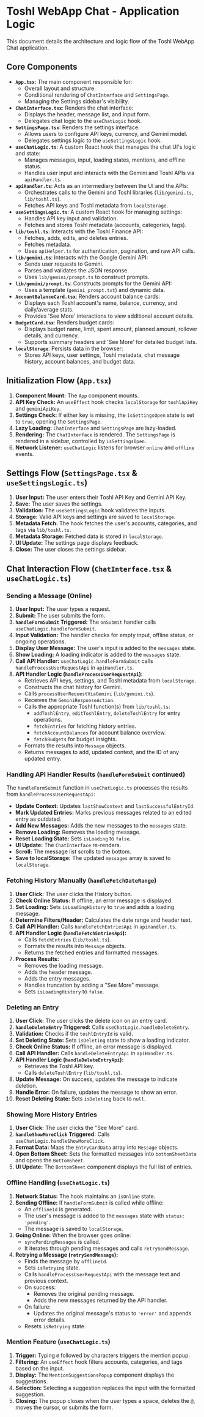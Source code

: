 # Toshl WebApp Chat - Application Logic

This document details the architecture and logic flow of the Toshl WebApp Chat application.

## Core Components

-   **`App.tsx`**: The main component responsible for:
    -   Overall layout and structure.
    -   Conditional rendering of `ChatInterface` and `SettingsPage`.
    -   Managing the Settings sidebar's visibility.
-   **`ChatInterface.tsx`**: Renders the chat interface:
    -   Displays the header, message list, and input form.
    -   Delegates chat logic to the `useChatLogic` hook.
-   **`SettingsPage.tsx`**: Renders the settings interface.
    -   Allows users to configure API keys, currency, and Gemini model.
    -   Delegates settings logic to the `useSettingsLogic` hook.
-   **`useChatLogic.ts`**: A custom React hook that manages the chat UI's logic and state:
    -   Manages messages, input, loading states, mentions, and offline status.
    -   Handles user input and interacts with the Gemini and Toshl APIs via `apiHandler.ts`.
-   **`apiHandler.ts`**: Acts as an intermediary between the UI and the APIs:
    -   Orchestrates calls to the Gemini and Toshl libraries (`lib/gemini.ts`, `lib/toshl.ts`).
    -   Fetches API keys and Toshl metadata from `localStorage`.
-   **`useSettingsLogic.ts`**: A custom React hook for managing settings:
    -   Handles API key input and validation.
    -   Fetches and stores Toshl metadata (accounts, categories, tags).
-   **`lib/toshl.ts`**: Interacts with the Toshl Finance API:
    -   Fetches, adds, edits, and deletes entries.
    -   Fetches metadata.
    -   Uses `apiHelper.ts` for authentication, pagination, and raw API calls.
-   **`lib/gemini.ts`**: Interacts with the Google Gemini API:
    -   Sends user requests to Gemini.
    -   Parses and validates the JSON response.
    -   Uses `lib/gemini/prompt.ts` to construct prompts.
-   **`lib/gemini/prompt.ts`**: Constructs prompts for the Gemini API:
    -   Uses a template (`gemini_prompt.txt`) and dynamic data.
-   **`AccountBalanceCard.tsx`**: Renders account balance cards:
    -   Displays each Toshl account's name, balance, currency, and daily/average stats.
    -   Provides 'See More' interactions to view additional account details.
-   **`BudgetCard.tsx`**: Renders budget cards:
    -   Displays budget name, limit, spent amount, planned amount, rollover details, and currency.
    -   Supports summary headers and 'See More' for detailed budget lists.
-   **`localStorage`**: Persists data in the browser:
    -   Stores API keys, user settings, Toshl metadata, chat message history, account balances, and budget data.

## Initialization Flow (`App.tsx`)

1.  **Component Mount:** The `App` component mounts.
2.  **API Key Check:** An `useEffect` hook checks `localStorage` for `toshlApiKey` and `geminiApiKey`.
3.  **Settings Check:** If either key is missing, the `isSettingsOpen` state is set to `true`, opening the `SettingsPage`.
4.  **Lazy Loading:** `ChatInterface` and `SettingsPage` are lazy-loaded.
5.  **Rendering:** The `ChatInterface` is rendered. The `SettingsPage` is rendered in a sidebar, controlled by `isSettingsOpen`.
6.  **Network Listener:** `useChatLogic` listens for browser `online` and `offline` events.

## Settings Flow (`SettingsPage.tsx` & `useSettingsLogic.ts`)

1.  **User Input:** The user enters their Toshl API Key and Gemini API Key.
2.  **Save:** The user saves the settings.
3.  **Validation:** The `useSettingsLogic` hook validates the inputs.
4.  **Storage:** Valid API keys and settings are saved to `localStorage`.
5.  **Metadata Fetch:** The hook fetches the user's accounts, categories, and tags via `lib/toshl.ts`.
6.  **Metadata Storage:** Fetched data is stored in `localStorage`.
7.  **UI Update:** The settings page displays feedback.
8.  **Close:** The user closes the settings sidebar.

## Chat Interaction Flow (`ChatInterface.tsx` & `useChatLogic.ts`)

### Sending a Message (Online)

1.  **User Input:** The user types a request.
2.  **Submit:** The user submits the form.
3.  **`handleFormSubmit` Triggered:** The `onSubmit` handler calls `useChatLogic.handleFormSubmit`.
4.  **Input Validation:** The handler checks for empty input, offline status, or ongoing operations.
5.  **Display User Message:** The user's input is added to the `messages` state.
6.  **Show Loading:** A loading indicator is added to the `messages` state.
7.  **Call API Handler:** `useChatLogic.handleFormSubmit` calls `handleProcessUserRequestApi` in `apiHandler.ts`.
8.  **API Handler Logic (`handleProcessUserRequestApi`):**
    -   Retrieves API keys, settings, and Toshl metadata from `localStorage`.
    -   Constructs the chat history for Gemini.
    -   Calls `processUserRequestViaGemini` (`lib/gemini.ts`).
    -   Receives the `GeminiResponseAction`.
    -   Calls the appropriate Toshl function(s) from `lib/toshl.ts`:
        -   `addToshlEntry`, `editToshlEntry`, `deleteToshlEntry` for entry operations.
        -   `fetchEntries` for fetching history entries.
        -   `fetchAccountBalances` for account balance overview.
        -   `fetchBudgets` for budget insights.
    -   Formats the results into `Message` objects.
    -   Returns messages to add, updated context, and the ID of any updated entry.

### Handling API Handler Results (`handleFormSubmit` continued)

The `handleFormSubmit` function in `useChatLogic.ts` processes the results from `handleProcessUserRequestApi`:

-   **Update Context:** Updates `lastShowContext` and `lastSuccessfulEntryId`.
-   **Mark Updated Entries:** Marks previous messages related to an edited entry as outdated.
-   **Add New Messages:** Adds the new messages to the `messages` state.
-   **Remove Loading:** Removes the loading message.
-   **Reset Loading State:** Sets `isLoading` to `false`.
-   **UI Update:** The `ChatInterface` re-renders.
-   **Scroll:** The message list scrolls to the bottom.
-   **Save to localStorage:** The updated `messages` array is saved to `localStorage`.

### Fetching History Manually (`handleFetchDateRange`)

1.  **User Click:** The user clicks the History button.
2.  **Check Online Status:** If offline, an error message is displayed.
3.  **Set Loading:** Sets `isLoadingHistory` to `true` and adds a loading message.
4.  **Determine Filters/Header:** Calculates the date range and header text.
5.  **Call API Handler:** Calls `handleFetchEntriesApi` in `apiHandler.ts`.
6.  **API Handler Logic (`handleFetchEntriesApi`):**
    -   Calls `fetchEntries` (`lib/toshl.ts`).
    -   Formats the results into `Message` objects.
    -   Returns the fetched entries and formatted messages.
7.  **Process Results:**
    -   Removes the loading message.
    -   Adds the header message.
    -   Adds the entry messages.
    -   Handles truncation by adding a "See More" message.
    -   Sets `isLoadingHistory` to `false`.

### Deleting an Entry

1.  **User Click:** The user clicks the delete icon on an entry card.
2.  **`handleDeleteEntry` Triggered:** Calls `useChatLogic.handleDeleteEntry`.
3.  **Validation:** Checks if the `toshlEntryId` is valid.
4.  **Set Deleting State:** Sets `isDeleting` state to show a loading indicator.
5.  **Check Online Status:** If offline, an error message is displayed.
6.  **Call API Handler:** Calls `handleDeleteEntryApi` in `apiHandler.ts`.
7.  **API Handler Logic (`handleDeleteEntryApi`):**
    -   Retrieves the Toshl API key.
    -   Calls `deleteToshlEntry` (`lib/toshl.ts`).
8.  **Update Message:** On success, updates the message to indicate deletion.
9.  **Handle Error:** On failure, updates the message to show an error.
10. **Reset Deleting State:** Sets `isDeleting` back to `null`.

### Showing More History Entries

1.  **User Click:** The user clicks the "See More" card.
2.  **`handleShowMoreClick` Triggered:** Calls `useChatLogic.handleShowMoreClick`.
3.  **Format Data:** Maps the `EntryCardData` array into `Message` objects.
4.  **Open Bottom Sheet:** Sets the formatted messages into `bottomSheetData` and opens the `BottomSheet`.
5.  **UI Update:** The `BottomSheet` component displays the full list of entries.

### Offline Handling (`useChatLogic.ts`)

1.  **Network Status:** The hook maintains an `isOnline` state.
2.  **Sending Offline:** If `handleFormSubmit` is called while offline:
    -   An `offlineId` is generated.
    -   The user's message is added to the `messages` state with `status: 'pending'`.
    -   The message is saved to `localStorage`.
3.  **Going Online:** When the browser goes online:
    -   `syncPendingMessages` is called.
    -   It iterates through pending messages and calls `retrySendMessage`.
4.  **Retrying a Message (`retrySendMessage`):**
    -   Finds the message by `offlineId`.
    -   Sets `isRetrying` state.
    -   Calls `handleProcessUserRequestApi` with the message text and previous context.
    -   On success:
        -   Removes the original pending message.
        -   Adds the new messages returned by the API handler.
    -   On failure:
        -   Updates the original message's status to `'error'` and appends error details.
    -   Resets `isRetrying` state.

### Mention Feature (`useChatLogic.ts`)

1.  **Trigger:** Typing `@` followed by characters triggers the mention popup.
2.  **Filtering:** An `useEffect` hook filters accounts, categories, and tags based on the input.
3.  **Display:** The `MentionSuggestionsPopup` component displays the suggestions.
4.  **Selection:** Selecting a suggestion replaces the input with the formatted suggestion.
5.  **Closing:** The popup closes when the user types a space, deletes the `@`, moves the cursor, or submits the form.
